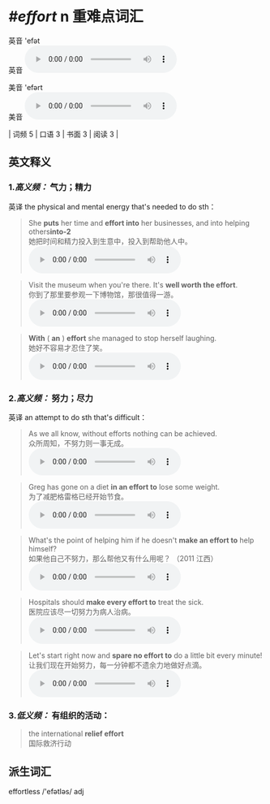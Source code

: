 # ***\#effort*** n  重难点词汇
英音 'efət  
英音
<audio src="./media/effort-B.aac" controls="controls"></audio>

美音 'efərt  
美音
<audio src="./media/effort.aac" controls="controls"></audio>



| 词频 5 | 口语 3 | 书面 3 | 阅读 3 |  

英文释义
---
### 1.*高义频：* **气力；精力**  
英译 the physical and mental energy that's needed to do sth：

 > She **puts** her time and **effort into** her businesses, and into helping others**into-2**  
 > 她把时间和精力投入到生意中，投入到帮助他人中。    
<audio src="./media/effort-1.aac" controls="controls"></audio>

 > Visit the museum when you're there. It's **well worth the effort**.  
 > 你到了那里要参观一下博物馆，那很值得一游。    
<audio src="./media/effort-2.aac" controls="controls"></audio>

 > **With** ( **an** ) **effort** she managed to stop herself laughing.  
 > 她好不容易才忍住了笑。    
<audio src="./media/effort-3.aac" controls="controls"></audio>

### 2.*高义频：* **努力；尽力**  
英译 an attempt to do sth that's difficult：

 > As we all know, without efforts nothing can be achieved.   
 > 众所周知，不努力则一事无成。    
<audio src="./media/effort-4.aac" controls="controls"></audio>

 > Greg has gone on a diet **in an effort to** lose some weight.   
 > 为了减肥格雷格已经开始节食。    
<audio src="./media/effort-5.aac" controls="controls"></audio>

 > What's the point of helping him if he doesn't **make an effort to** help himself?  
 > 如果他自己不努力，那么帮他又有什么用呢？  （2011 江西）  
<audio src="./media/effort-6.aac" controls="controls"></audio>

 > Hospitals should **make every effort to** treat the sick.  
 > 医院应该尽一切努力为病人治病。    
<audio src="./media/effort-7.aac" controls="controls"></audio>

 > Let's start right now and **spare no effort to** do a little bit every minute!  
 > 让我们现在开始努力，每一分钟都不遗余力地做好点滴。    
<audio src="./media/effort-8.aac" controls="controls"></audio>

### 3.*低义频：* **有组织的活动：**  

 > the international **relief effort**  
 > 国际救济行动    


派生词汇
---
effortless /'efətləs/ adj   


